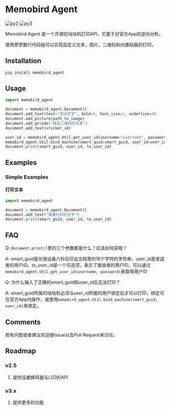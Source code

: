 # Memobird Agent

![py2][py2] ![py3][py3]

Memobird Agent 是一个开源的咕咕机打印API，它基于对官方App的逆向分析。

使用寥寥数行代码就可以实现自定义文本，图片，二维码和内置贴画的打印。

## Installation
```bash
pip install memobird_agent
```

## Usage
```python
import memobird_agent

document = memobird_agent.Document()
document.add_text(text="测试文字", bold=0, font_size=1, underline=0)
document.add_picture(path_to_image)
document.add_qrcode("嵌在二维码的文本")
document.add_text(sticker_id)

user_id = memobird_agent.Util.get_user_id(username="username", password="password")
memobird_agent.Util.bind_machine(smart_guid=smart_guid, user_id=user_id)
document.print(smart_guid, user_id, to_user_id)
```

## Examples
### Simple Examples
#### 打印文本
```python
import memobird_agent

document = memobird_agent.Document()
document.add_text("需要打印的文字")
document.print(smart_guid, user_id, to_user_id)
```

## FAQ
Q: `Document.print()`里的三个参数都是什么？应该如何获取？

A: smart_guid是长按设备六秒后印出文档里的16个字符的字符串。user_id是发送者的用户ID。to_user_id是一个可选项，表示了接收者的用户ID。可以通过`memobird_agent.Util.get_user_id(username, password)`来取得用户ID

Q: 为什么输入了正确的smart_guid和user_id后无法打印？

A: smart_guid所属的咕咕机必须与user_id所属的用户绑定后才可以打印，绑定可在官方App内操作，或使用`memobird_agent.Util.bind_machine(smart_guid, user_id)`来绑定。

## Comments
若有问题或者建议欢迎提Issue以及Pull Request来讨论。

## Roadmap
### v2.5
1. 提供设置蜂鸣器与LED的API

### v3.x
1. 提供更多的功能

[py2]:https://img.shields.io/badge/Python-2.x-brightgreen.svg "python2"
[py3]:https://img.shields.io/badge/Python-3.x-brightgreen.svg "python3"
